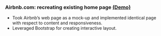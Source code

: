 ### Airbnb.com: recreating existing home page [(Demo)](http://kshraddha.github.io/airbnb)
* Took Airbnb’s web page as a mock-up and implemented identical page with respect to content and responsiveness.
* Leveraged Bootstrap for creating interactive layout.

